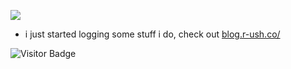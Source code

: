 <img src="https://links.r-ush.co/github-gif"></img>

- i just started logging some stuff i do, check out [blog.r-ush.co/](blog.r-ush.co/)

![Visitor Badge](https://visitor-badge.laobi.icu/badge?page_id=r-ush.r-ush)
